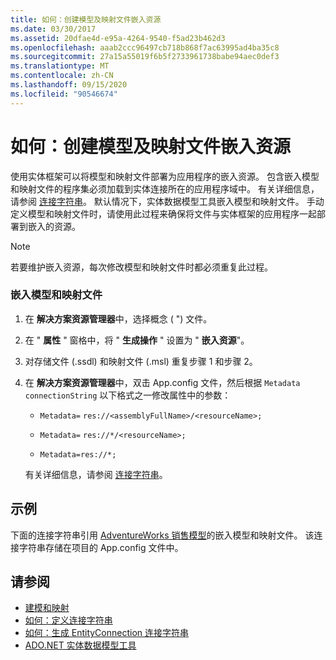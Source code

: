 ```yaml
---
title: 如何：创建模型及映射文件嵌入资源
ms.date: 03/30/2017
ms.assetid: 20dfae4d-e95a-4264-9540-f5ad23b462d3
ms.openlocfilehash: aaab2ccc96497cb718b868f7ac63995ad4ba35c8
ms.sourcegitcommit: 27a15a55019f6b5f2733961738babe94aec0def3
ms.translationtype: MT
ms.contentlocale: zh-CN
ms.lasthandoff: 09/15/2020
ms.locfileid: "90546674"
---
```

# <a name="how-to-make-model-and-mapping-files-embedded-resources"></a>如何：创建模型及映射文件嵌入资源
使用实体框架可以将模型和映射文件部署为应用程序的嵌入资源。 包含嵌入模型和映射文件的程序集必须加载到实体连接所在的应用程序域中。 有关详细信息，请参阅 [连接字符串](connection-strings.md)。 默认情况下，实体数据模型工具嵌入模型和映射文件。 手动定义模型和映射文件时，请使用此过程来确保将文件与实体框架的应用程序一起部署到嵌入的资源。  
  
> [!NOTE]
> 若要维护嵌入资源，每次修改模型和映射文件时都必须重复此过程。  
  
### <a name="to-embed-model-and-mapping-files"></a>嵌入模型和映射文件  
  
1. 在 **解决方案资源管理器**中，选择概念 ( ") 文件。  
  
2. 在 " **属性** " 窗格中，将 " **生成操作** " 设置为 " **嵌入资源**"。  
  
3. 对存储文件 (.ssdl) 和映射文件 (.msl) 重复步骤 1 和步骤 2。  
  
4. 在 **解决方案资源管理器**中，双击 App.config 文件，然后根据 `Metadata` `connectionString` 以下格式之一修改属性中的参数：  
  
    - `Metadata=` `res://<assemblyFullName>/<resourceName>;`  
  
    - `Metadata=` `res://*/<resourceName>;`  
  
    - `Metadata=res://*;`  
  
     有关详细信息，请参阅 [连接字符串](connection-strings.md)。  
  
## <a name="example"></a>示例  
 下面的连接字符串引用 [AdventureWorks 销售模型](https://github.com/Microsoft/sql-server-samples/releases/tag/adventureworks)的嵌入模型和映射文件。 该连接字符串存储在项目的 App.config 文件中。  

## <a name="see-also"></a>请参阅

- [建模和映射](modeling-and-mapping.md)
- [如何：定义连接字符串](how-to-define-the-connection-string.md)
- [如何：生成 EntityConnection 连接字符串](how-to-build-an-entityconnection-connection-string.md)
- [ADO.NET 实体数据模型工具](/previous-versions/dotnet/netframework-4.0/bb399249(v=vs.100))
